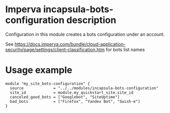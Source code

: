 # Imperva incapsula-bots-configuration description

Configuration in this module creates a bots configuration under an account.

See https://docs.imperva.com/bundle/cloud-application-security/page/settings/client-classification.htm for bots list names

# Usage example 

```hcl
module "my_site_bots-configuration" {
  source             = "../../modules/incapsula-bots-configuration"
  site_id            = module.my_quickstart_site.site_id
  canceled_good_bots = ["Googlebot", "SiteUptime"]
  bad_bots           = ["Firefox", "Yandex Bot", "Swish-e"]
}
```